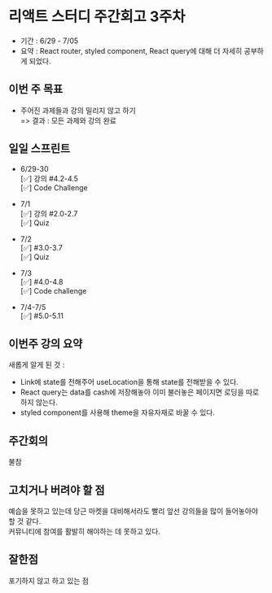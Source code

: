 # 리액트 스터디 주간회고 3주차  
- 기간 : 6/29 - 7/05
- 요약 : React router, styled component, React query에 대해 더 자세히 공부하게 되었다.  
## 이번 주 목표
- 주어진 과제들과 강의 밀리지 않고 하기  
=> 결과 : 모든 과제와 강의 완료

## 일일 스프린트 

- 6/29-30    
[✅] 강의 #4.2-4.5      
[✅] Code Challenge    

- 7/1   
[✅] 강의 #2.0-2.7     
[✅] Quiz

- 7/2    
[✅] #3.0-3.7      
[✅] Quiz

- 7/3  
[✅] #4.0-4.8  
[✅] Code challenge  

- 7/4-7/5    
[✅] #5.0-5.11    


## 이번주 강의 요약
새롭게 알게 된 것 :   
- Link에 state를 전해주어 useLocation을 통해 state를 전해받을 수 있다.
- React query는 data를 cash에 저장해놓아 이미 불러놓은 페이지면 로딩을 따로 하지 않는다.
- styled component를 사용해 theme을 자유자재로 바꿀 수 있다. 


## 주간회의
불참


## 고치거나 버려야 할 점
예습을 못하고 있는데 당근 마켓을 대비해서라도 빨리 앞선 강의들을 많이 들어놓아야 할 것 같다.  
커뮤니티에 참여를 활발히 해야하는 데 못하고 있다. 

## 잘한점
포기하지 않고 하고 있는 점   

